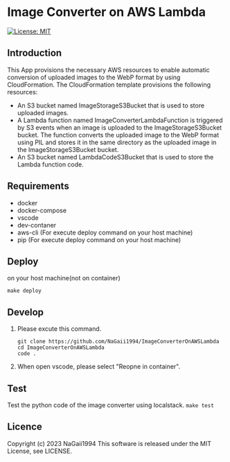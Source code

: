 # Image Converter on AWS Lambda

[![License: MIT](https://img.shields.io/badge/License-MIT-yellow.svg)](https://opensource.org/licenses/MIT)

## Introduction
This App provisions the necessary AWS resources to enable automatic conversion of uploaded images to the WebP format by using CloudFormation. The CloudFormation template provisions the following resources:
 - An S3 bucket named ImageStorageS3Bucket that is used to store uploaded images.
 - A Lambda function named ImageConverterLambdaFunction is triggered by S3 events when an image is uploaded to the ImageStorageS3Bucket bucket. The function converts the uploaded image to the WebP format using PIL and stores it in the same directory as the uploaded image in the ImageStorageS3Bucket bucket.
 - An S3 bucket named LambdaCodeS3Bucket that is used to store the Lambda function code.


## Requirements

 - docker
 - docker-compose
 - vscode
 - dev-contaner
 - aws-cli (For execute deploy command on your host machine)
 - pip (For execute deploy command on your host machine)


## Deploy
on your host machine(not on container)
```
make deploy
```

## Develop
1. Please excute this command.

    ```
    git clone https://github.com/NaGaii1994/ImageConverterOnAWSLambda
    cd ImageConverterOnAWSLambda
    code .
    ```
2. When open vscode, please select "Reopne in container".

## Test
Test the python code of the image converter using localstack.
    ```
    make test
    ```

## Licence

Copyright (c) 2023 NaGaii1994
This software is released under the MIT License, see LICENSE.

